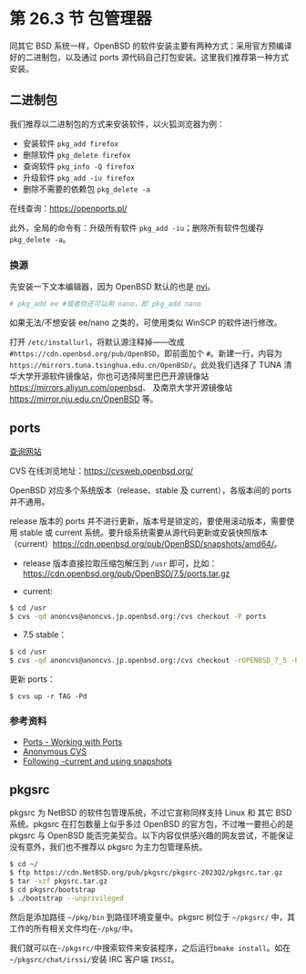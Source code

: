 # 第 26.3 节 包管理器

同其它 BSD 系统一样，OpenBSD 的软件安装主要有两种方式：采用官方预编译好的二进制包，以及通过 ports 源代码自己打包安装。这里我们推荐第一种方式安装。

## 二进制包

我们推荐以二进制包的方式来安装软件，以火狐浏览器为例：

- 安装软件 `pkg_add firefox`
- 删除软件 `pkg_delete firefox`
- 查询软件 `pkg_info -Q firefox`
- 升级软件 `pkg_add -iu firefox`
- 删除不需要的依赖包 `pkg_delete -a`

在线查询：<https://openports.pl/>

此外，全局的命令有：升级所有软件 `pkg_add -iu`；删除所有软件包缓存 `pkg_delete -a`。


### 换源

先安装一下文本编辑器，因为 OpenBSD 默认的也是 [nvi](https://man.openbsd.org/vi)。

```sh
# pkg_add ee #或者你还可以用 nano，即 pkg_add nano
```

如果无法/不想安装 ee/nano 之类的，可使用类似 WinSCP 的软件进行修改。

打开 `/etc/installurl`，将默认源注释掉——改成 `#https://cdn.openbsd.org/pub/OpenBSD`，即前面加个 `#`。新建一行，内容为 `https://mirrors.tuna.tsinghua.edu.cn/OpenBSD/`。此处我们选择了 TUNA 清华大学开源软件镜像站，你也可选择阿里巴巴开源镜像站 <https://mirrors.aliyun.com/openbsd>、 及南京大学开源镜像站 <https://mirror.nju.edu.cn/OpenBSD> 等。


## ports


[查询网站](https://openports.pl/)

CVS 在线浏览地址：<https://cvsweb.openbsd.org/>

OpenBSD 对应多个系统版本（release、stable 及 current），各版本间的 ports 并不通用。

release 版本的 ports 并不进行更新，版本号是锁定的，要使用滚动版本，需要使用 stable 或 current 系统。要升级系统需要从源代码更新或安装快照版本（current）<https://cdn.openbsd.org/pub/OpenBSD/snapshots/amd64/>。

- release 版本直接拉取压缩包解压到 `/usr` 即可，比如：<https://cdn.openbsd.org/pub/OpenBSD/7.5/ports.tar.gz>

- current:
```sh
$ cd /usr
$ cvs -qd anoncvs@anoncvs.jp.openbsd.org:/cvs checkout -P ports
```

- 7.5 stable：
```sh
$ cd /usr
$ cvs -qd anoncvs@anoncvs.jp.openbsd.org:/cvs checkout -rOPENBSD_7_5 -P ports
```

更新 ports：

```
$ cvs up -r TAG -Pd
```

### 参考资料

- [Ports - Working with Ports](https://www.openbsd.org/faq/ports/ports.html)
- [Anonymous CVS](https://www.openbsd.org/anoncvs.html)
- [Following -current and using snapshots](https://www.openbsd.org/faq/current.html)


## pkgsrc

pkgsrc 为 NetBSD 的软件包管理系统，不过它宣称同样支持 Linux 和 其它 BSD 系统。pkgsrc 在打包数量上似乎多过 OpenBSD 的官方包，不过唯一要担心的是 pkgsrc 与 OpenBSD 能否完美契合。以下内容仅供感兴趣的网友尝试，不能保证没有意外，我们也不推荐以 pkgsrc 为主力包管理系统。

```sh
$ cd ~/
$ ftp https://cdn.NetBSD.org/pub/pkgsrc/pkgsrc-2023Q2/pkgsrc.tar.gz
$ tar -xzf pkgsrc.tar.gz
$ cd pkgsrc/bootstrap
$ ./bootstrap --unprivileged
```

然后是添加路径 `~/pkg/bin` 到路径环境变量中。pkgsrc 树位于 `~/pkgsrc/` 中，其工作的所有相关文件均在`~/pkg/`中。

我们就可以在`~/pkgsrc/`中搜索软件来安装程序，之后运行`bmake install`。如在`~/pkgsrc/chat/irssi/`安装 IRC 客户端 `IRSSI`。


